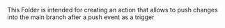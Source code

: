 This Folder is intended for creating an action that allows to push changes into the main branch after a push event as a trigger
